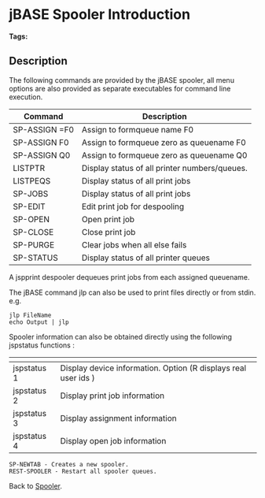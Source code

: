 # jBASE Spooler Introduction

<PageHeader />

**Tags:**
<badge text='spooler' vertical='middle' />

## Description

The following commands are provided by the jBASE spooler, all menu options are also provided as separate executables for command line execution.

| Command | Description |
| --- | --- |
| SP-ASSIGN =F0 | Assign to formqueue name F0 |
| SP-ASSIGN F0 | Assign to formqueue zero as queuename F0 |
| SP-ASSIGN Q0 | Assign to formqueue zero as queuename Q0 |
| LISTPTR | Display status of all printer numbers/queues. |
| LISTPEQS | Display status of all print jobs |
| SP-JOBS | Display status of all print jobs |
| SP-EDIT | Edit print job for despooling |
| SP-OPEN | Open print job |
| SP-CLOSE | Close print job |
| SP-PURGE | Clear jobs when all else fails |
| SP-STATUS | Display status of all printer queues |

A jspprint despooler dequeues print jobs from each assigned queuename.

The jBASE command jlp can also be used to print files directly or from stdin. e.g.

```
jlp FileName
echo Output | jlp
```

Spooler information can also be obtained directly using the following jspstatus functions :

|<!-- -->| <!-- --> |
| --- | --- |
| jspstatus 1 | Display device information. Option (R displays real user ids ) |
| jspstatus 2 | Display print job information |
| jspstatus 3 | Display assignment information |
| jspstatus 4 | Display open job information |


```
SP-NEWTAB - Creates a new spooler.
REST-SPOOLER - Restart all spooler queues.
```

Back to [Spooler](./../jbase-spooler).

  
<PageFooter />
